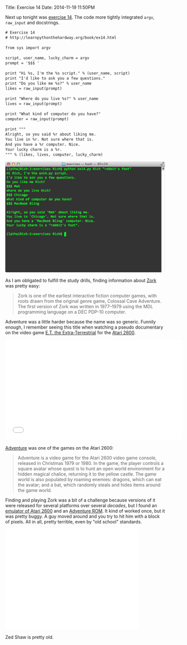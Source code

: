 Title: Exercise 14
Date: 2014-11-19 11:50PM

Next up tonight was [exercise 14](http://learnpythonthehardway.org/book/ex14.html). The code more tightly integrated `argv`, `raw_input` and docstrings.

```
# Exercise 14
# http://learnpythonthehardway.org/book/ex14.html

from sys import argv

script, user_name, lucky_charm = argv
prompt = '$$$ '

print "Hi %s, I'm the %s script." % (user_name, script)
print "I'd like to ask you a few questions."
print "Do you like me %s?" % user_name
likes = raw_input(prompt)

print "Where do you live %s?" % user_name
lives = raw_input(prompt)

print "What kind of computer do you have?"
computer = raw_input(prompt)

print """
Alright, so you said %r about liking me.
You live in %r. Not sure where that is.
And you have a %r computer. Nice.
Your lucky charm is a %r.
""" % (likes, lives, computer, lucky_charm)
```

![Exercise 14](/images/ex14.png "Exercise 14")

As I am obligated to fulfill the study drills, finding information about [Zork](http://en.wikipedia.org/wiki/Zork) was pretty easy:

> Zork is one of the earliest interactive fiction computer games, with roots drawn from the original genre game, Colossal Cave Adventure. The first version of Zork was written in 1977–1979 using the MDL programming language on a DEC PDP-10 computer.

Adventure was a little harder because the name was so generic. Funnily enough, I remember seeing this title when watching a pseudo documentary on the video game [E.T. the Extra-Terrestrial](http://en.wikipedia.org/wiki/E.T._the_Extra-Terrestrial_(video_game)) for the [Atari 2600](http://en.wikipedia.org/wiki/Atari_2600).

<iframe width="560" height="315" src="//www.youtube.com/embed/WUsQmYRfynw" frameborder="0" allowfullscreen></iframe>

[Adventure](http://en.wikipedia.org/wiki/Adventure_(1979_video_game)) was one of the games on the Atari 2600:

> Adventure is a video game for the Atari 2600 video game console, released in Christmas 1979 or 1980. In the game, the player controls a square avatar whose quest is to hunt an open world environment for a hidden magical chalice, returning it to the yellow castle. The game world is also populated by roaming enemies: dragons, which can eat the avatar; and a bat, which randomly steals and hides items around the game world.

Finding and playing Zork was a bit of a challenge because versions of it were released for several platforms over several *decades*, but I found an [emulator of Atari 2600](http://stella.sourceforge.net/) and an [Adventure ROM](http://www.atariage.com/system_items.html?SystemID=2600&ItemTypeID=ROM). It kind of worked once, but it was pretty buggy. A guy moved around and you try to hit him with a block of pixels. All in all, pretty terrible, even by "old school" standards.

<iframe width="420" height="315" src="//www.youtube.com/embed/Ad7uh9xVm7Q" frameborder="0" allowfullscreen></iframe>

Zed Shaw is pretty old.

